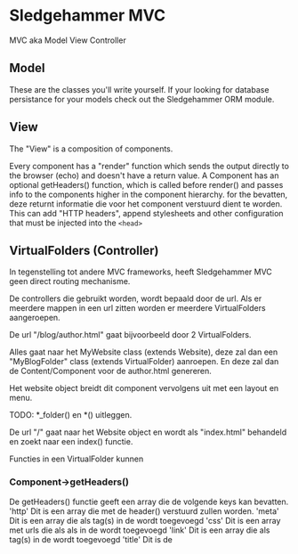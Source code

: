 
# Sledgehammer MVC

MVC aka Model View Controller


## Model

These are the classes you'll write yourself.
If your looking for database persistance for your models check out the Sledgehammer ORM module.


## View

The "View" is a composition of components.

Every component has a "render" function which sends the output directly to the browser (echo) and doesn't have a return value.
A Component has an optional getHeaders() function, which is called before render() and passes info to the components higher in the component hierarchy.
for the  bevatten, deze returnt informatie die voor het component verstuurd dient te worden.
This can add "HTTP headers", append stylesheets and other configuration that must be injected into the `<head>`

## VirtualFolders (Controller)

In tegenstelling tot andere MVC frameworks, heeft Sledgehammer MVC geen direct routing mechanisme.

De controllers die gebruikt worden, wordt bepaald door de url.
Als er meerdere mappen in een url zitten worden er meerdere VirtualFolders aangeroepen.

De url "/blog/author.html" gaat bijvoorbeeld door 2 VirtualFolders.

Alles gaat naar het MyWebsite class (extends Website),
deze zal dan een "MyBlogFolder" class (extends VirtualFolder) aanroepen.
En deze zal dan de Content/Component voor de author.html genereren.

Het website object breidt dit component vervolgens uit met een layout en menu.



TODO:
*_folder()
en *() uitleggen.

De url "/" gaat naar het Website object en wordt als "index.html" behandeld en zoekt naar een index() functie.

Functies in een VirtualFolder kunnen

### Component->getHeaders()

De getHeaders() functie geeft een array die de volgende keys kan bevatten.
'http'  Dit is een array die met de header() verstuurd zullen worden.
'meta'  Dit is een array die als <meta> tag(s) in de <head> wordt toegevoegd
'css'   Dit is een array met urls die als als <link type="text/css"> in de <head> wordt toegevoegd
'link'  Dit is een array die als <link> tag(s) in de <head> wordt toegevoegd
'title' Dit is de <title> die in de <head> wordt gezet.

### Rollen

#### Website
Het volledig afhandelen van request.

Versturen naar browser
Opslaan op schijf

#### HtmlDocument
De waardes van getHeaders() verwerken in de doctype template.

## Installation

Place the mvc folder in the same folder as Sledgehammer's core folder.

To generate a scaffolding for an MVC project, run
```
php sledgehammer/utils/empty_project.php
```

## Twitter Bootstrap

Contrains all the css & javascript from: http://twitter.github.com/bootstrap/ and adds Sledgehammer\View classes.

```
$pagination = new Pagination(5, 1);
```

Becomes:

```
<div class="pagination">
	<ul>
		<li class="disabled"><a href="#">«</a></li>
		<li class="active"><a href="?page=1">1</a></li>
		<li><a href="?page=2">2</a></li>
		<li><a href="?page=3">3</a></li>
		<li><a href="?page=4">4</a></li>
		<li><a href="?page=5">»</a></li>
	</ul>
<div>
```
